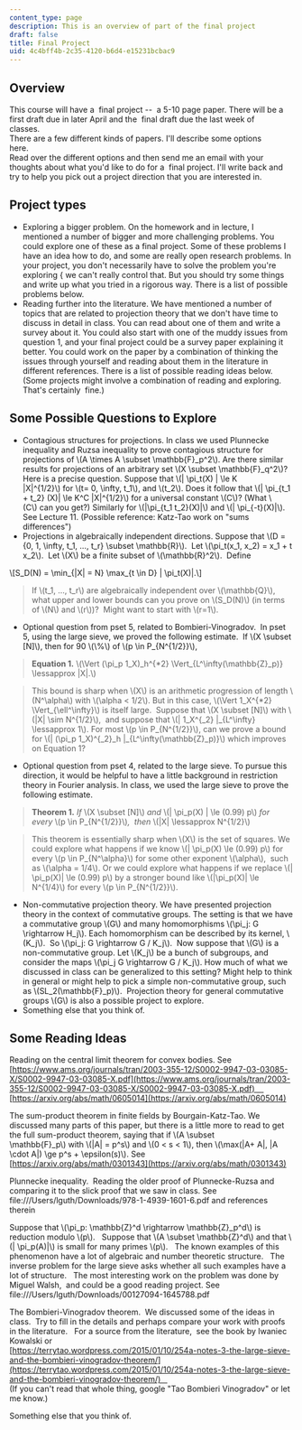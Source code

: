 ```yaml
---
content_type: page
description: This is an overview of part of the final project
draft: false
title: Final Project
uid: 4c4bff4b-2c35-4120-b6d4-e15231bcbac9
---
```

## Overview

This course will have a  final project --  a 5-10 page paper. There will be a first draft due in later April and the  final draft due the last week of classes.                                                       
There are a few different kinds of papers. I'll describe some options here.                                                       
Read over the different options and then send me an email with your thoughts about what you'd like to do for a  final project. I'll write back and try to help you pick out a project direction that you are interested in.    

## Project types

- Exploring a bigger problem. On the homework and in lecture, I mentioned a number of bigger and more challenging problems. You could explore one of these as a final project. Some of these problems I have an idea how to do, and some are really open research problems. In your project, you don't necessarily have to solve the problem you're exploring { we can't really control that. But you should try some things and write up what you tried in a rigorous way. There is a list of possible problems below. 
- Reading further into the literature. We have mentioned a number of topics that are related to projection theory that we don't have time to discuss in detail in class. You can read about one of them and write a survey about it. You could also start with one of the muddy issues from question 1, and your final project could be a survey paper explaining it better. You could work on the paper by a combination of thinking the issues through yourself and reading about them in the literature in different references. There is a list of possible reading ideas below. (Some projects might involve a combination of reading and exploring. That's certainly  fine.)

## Some Possible Questions to Explore

- Contagious structures for projections. In class we used Plunnecke inequality and Ruzsa inequality to prove contagious structure for projections of \\(A \\times A \\subset \\mathbb{F}\_p^2\\). Are there similar results for projections of an arbitrary set \\(X \\subset \\mathbb{F}\_q^2\\)? Here is a precise question. Suppose that \\(| \\pi\_t(X) | \\le K |X|^{1/2}\\) for \\(t= 0, \\infty, t\_1\\), and \\(t\_2\\). Does it follow that \\(| \\pi\_{t\_1 + t\_2} (X)| \\le K^C |X|^{1/2}\\) for a universal constant \\(C\\)? (What \\(C\\) can you get?) Similarly for \\(|\\pi\_{t\_1 t\_2}(X)|\\) and \\(| \\pi\_{-t}(X)|\\). See Lecture 11. (Possible reference: Katz-Tao work on "sums differences")
- Projections in algebraically independent directions. Suppose that \\(D = {0, 1, \\infty, t\_1, …, t\_r} \\subset \\mathbb{R}\\).  Let \\(\\pi\_t(x\_1, x\_2) = x\_1 + t x\_2\\).  Let \\(X\\) be a finite subset of \\(\\mathbb{R}^2\\).  Define 

\\[S\_D(N) = \\min\_{|X| = N} \\max\_{t \\in D} | \\pi\_t(X)|.\\]

> If \\(t\_1, …, t\_r\\) are algebraically independent over \\(\\mathbb{Q}\\), what upper and lower bounds can you prove on \\(S\_D(N)\\) (in terms of \\(N\\) and \\(r\\))?  Might want to start with \\(r=1\\).

- Optional question from pset 5, related to Bombieri-Vinogradov.  In pset 5, using the large sieve, we proved the following estimate.  If \\(X \\subset [N]\\), then for 90 \\(\\%\\) of \\(p \\in P\_{N^{1/2}}\\), 

> **Equation 1.** \\(\\Vert (\\pi\_p 1\_X)\_h^{*2} \\Vert\_{L^\\infty(\\mathbb{Z}\_p)} \\lessapprox |X|.\\)

> This bound is sharp when \\(X\\) is an arithmetic progression of length \\(N^\\alpha\\) with \\(\\alpha < 1/2\\). But in this case, \\(\\Vert 1\_X^{*2} \\Vert\_{\\ell^\\infty}\\) is itself large.  Suppose that \\(X \\subset [N]\\) with \\(|X| \\sim N^{1/2}\\),  and suppose that \\(| 1\_X^{\_2} |\_{L^\\infty} \\lessapprox 1\\). For most \\(p \\in P\_{N^{1/2}}\\), can we prove a bound for \\(| (\\pi\_p 1\_X)^{\_2}\_h |\_{L^\\infty(\\mathbb{Z}\_p)}\\) which improves on Equation 1?

- Optional question from pset 4, related to the large sieve. To pursue this direction, it would be helpful to have a little background in restriction theory in Fourier analysis. In class, we used the large sieve to prove the following estimate.

> **Theorem 1.** *If* \\(X \\subset [N]\\) *and* \\(| \\pi\_p(X) | \\le (0.99) p\\) *for every* \\(p \\in P\_{N^{1/2}}\\)*,  then* \\(|X| \\lessapprox N^{1/2}\\)

> This theorem is essentially sharp when \\(X\\) is the set of squares. We could explore what happens if we know \\(| \\pi\_p(X) \\le (0.99) p\\) for every \\(p \\in P\_{N^\\alpha}\\) for some other exponent \\(\\alpha\\),  such as \\(\\alpha = 1/4\\). Or we could explore what happens if we replace \\(| \\pi\_p(X)| \\le (0.99) p\\) by a stronger bound like \\(|\\pi\_p(X)| \\le N^{1/4}\\) for every \\(p \\in P\_{N^{1/2}}\\).

- Non-commutative projection theory. We have presented projection theory in the context of commutative groups. The setting is that we have a commutative group \\(G\\) and many homomorphisms \\(\\pi\_j: G \\rightarrow H\_j\\). Each homomorphism can be described by its kernel, \\(K\_j\\).  So \\(\\pi\_j: G \\rightarrow G / K\_j\\).  Now suppose that \\(G\\) is a non-commutative group. Let \\(K\_j\\) be a bunch of subgroups, and consider the maps \\(\\pi\_j G \\rightarrow G / K\_j\\). How much of what we discussed in class can be generalized to this setting? Might help to think in general or might help to pick a simple non-commutative group, such as \\(SL\_2(\\mathbb{F}\_p)\\).  Projection theory for general commutative groups \\(G\\) is also a possible project to explore.
- Something else that you think of.

## Some Reading Ideas

Reading on the central limit theorem for convex bodies. See      
[https://www.ams.org/journals/tran/2003-355-12/S0002-9947-03-03085-X/S0002-9947-03-03085-X.pdf](https://www.ams.org/journals/tran/2003-355-12/S0002-9947-03-03085-X/S0002-9947-03-03085-X.pdf)      
[https://arxiv.org/abs/math/0605014](https://arxiv.org/abs/math/0605014)

The sum-product theorem in finite fields by Bourgain-Katz-Tao. We discussed many parts of this paper, but there is a little more to read to get the full sum-product theorem, saying that if \\(A \\subset \\mathbb{F}\_p\\) with \\(|A| = p^s\\) and \\(0 < s < 1\\), then \\(\\max(|A+ A|, |A \\cdot A|) \\ge p^s + \\epsilon(s)\\). See     
[https://arxiv.org/abs/math/0301343](https://arxiv.org/abs/math/0301343)

Plunnecke inequality.  Reading the older proof of Plunnecke-Ruzsa and comparing it to the slick proof that we saw in class. See     
file:///Users/lguth/Downloads/978-1-4939-1601-6.pdf and references therein

Suppose that \\(\\pi\_p: \\mathbb{Z}^d \\rightarrow \\mathbb{Z}\_p^d\\) is reduction modulo \\(p\\).   Suppose that \\(A \\subset \\mathbb{Z}^d\\) and that \\(| \\pi\_p(A)|\\) is small for many primes \\(p\\).   The known examples of this phenomenon have a lot of algebraic and number theoretic structure.   The inverse problem for the large sieve asks whether all such examples have a lot of structure.   The most interesting work on the problem was done by Miguel Walsh,  and could be a good reading project. See     
file:///Users/lguth/Downloads/00127094-1645788.pdf

The Bombieri-Vinogradov theorem.  We discussed some of the ideas in class.  Try to fill in the details and perhaps compare your work with proofs in the literature.   For a source from the literature,  see the book by Iwaniec Kowalski or     
[https://terrytao.wordpress.com/2015/01/10/254a-notes-3-the-large-sieve-and-the-bombieri-vinogradov-theorem/](https://terrytao.wordpress.com/2015/01/10/254a-notes-3-the-large-sieve-and-the-bombieri-vinogradov-theorem/)     
(If you can't read that whole thing, google "Tao Bombieri Vinogradov" or let me know.)

Something else that you think of.